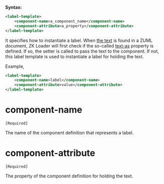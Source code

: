 **Syntax:**

```xml
<label-template>  
    <component-name>a_component_name</component-name>  
    <component-attribute>a_property</component-attribute>  
</label-template>
```

It specifies how to instantiate a label. When [the text]({{site.baseurl}}/zuml_ref/texts) is found in a ZUML document,
ZK Loader will first check if the so-called
[text-as]({{site.baseurl}}/zk_client_side_ref/component)
property is defined. If so, the setter is called to pass the text to the
component. If not, this label template is used to instantiate a label
for holding the text.

Example,

```xml
<label-template>
    <component-name>label</component-name>
    <component-attribute>value</component-attribute>
</label-template>
```

# component-name

`[Required]`

The name of the component definition that represents a label.

# component-attribute

`[Required]`

The property of the component definition for holding the text.



